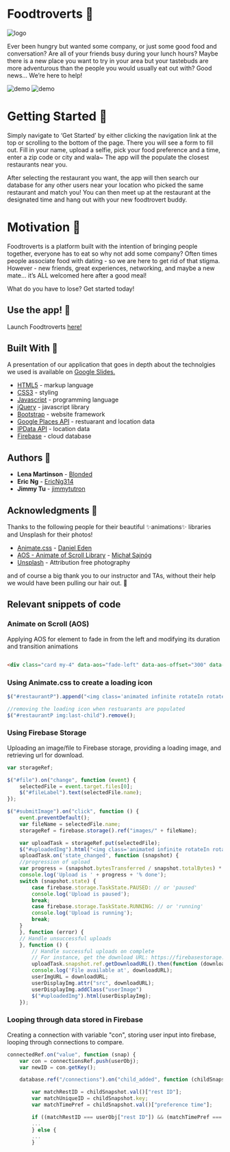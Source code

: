 # Foodtroverts :rice:
![logo](assets/images/logo.png)

Ever been hungry but wanted some company, or just some good food and conversation? Are all of your friends busy during your lunch hours? Maybe there is a new place you want to try in your area but your tastebuds are more adventurous than the people you would usually eat out with? Good news… We’re here to help!

![demo](demo1.gif)
![demo](demo2.gif)

# Getting Started :spaghetti:

Simply navigate to ‘Get Started’ by either clicking the navigation link at the top or scrolling to the bottom of the page. There you will see a form to fill out. Fill in your name, upload a selfie, pick your food preference and a time, enter a zip code or city and wala~ The app will the populate the closest restaurants near you.

After selecting the restaurant you want, the app will then search our database for any other users near your location who picked the same restaurant and match you! You can then meet up at the restaurant at the designated time and hang out with your new foodtrovert buddy.

# Motivation :stew:

Foodtroverts is a platform built with the intention of bringing people together, everyone has to eat so why not add some company? Often times people associate food with dating - so we are here to get rid of that stigma. However - new friends, great experiences, networking, and maybe a new mate… it’s ALL welcomed here after a good meal!

What do you have to lose? Get started today!


## Use the app! :ice_cream:
Launch Foodtroverts [here!](https://jimmytutron.github.io/Foodtroverts/)

## Built With :pizza:

A presentation of our application that goes in depth about the technolgies we used is available on [Google Slides.](https://docs.google.com/presentation/d/e/2PACX-1vQ5dTUnLjPxNQ54pOlWbjHl97Zq7EhUZppogH72tmrttXUoagyMKfEonKZp8VEnkv9pOGnIlmrWuh0k/pub?start=false&loop=false&delayms=3000)

* [HTML5](https://www.w3.org/TR/html/) - markup language
* [CSS3](https://developer.mozilla.org/en-US/docs/Web/CSS/CSS3) - styling
* [Javascript](https://www.javascript.com/) - programming language
* [jQuery](https://jquery.com/) - javascript library
* [Bootstrap](https://getbootstrap.com/) - website framework
* [Google Places API](https://developers.google.com/places/web-service/intro) - restuarant and location data
* [IPData API](https://ipdata.co/) - location data
* [Firebase](https://firebase.google.com/) - cloud database

## Authors :ramen: 

* **Lena Martinson** - [Blonded](https://github.com/Blonded)
* **Eric Ng** - [EricNg314](https://github.com/EricNg314)
* **Jimmy Tu** - [jimmytutron](https://github.com/jimmytutron)


## Acknowledgments :pray:

Thanks to the following people for their beautiful :sparkles:animations:sparkles: libraries and Unsplash for their photos!

* [Animate.css](https://daneden.github.io/animate.css/) - [Daniel Eden](https://daneden.me/)
* [AOS - Animate of Scroll Library](https://michalsnik.github.io/aos/) - [Michał Sajnóg](https://github.com/michalsnik)
* [Unsplash](https://unsplash.com/) - Attribution free photography

and of course a big thank you to our instructor and TAs, without their help we would have been pulling our hair out. :grimacing:



## Relevant snippets of code

### Animate on Scroll (AOS)

Applying AOS for element to fade in from the left and modifying its duration and transition animations

```html        

<div class="card my-4" data-aos="fade-left" data-aos-offset="300" data-aos-easing="ease-in-sine" data-aos-duration="500">

```

### Using Animate.css to create a loading icon

```javascript      
$("#restaurantP").append("<img class='animated infinite rotateIn rotateOut loadingRest' src='assets/images/logo_small.svg'>");

//removing the loading icon when restuarants are populated
$("#restaurantP img:last-child").remove();
```

### Using Firebase Storage

Uploading an image/file to Firebase storage, providing a loading image, and retrieving url for download.

```javascript        
var storageRef;

$("#file").on("change", function (event) {
    selectedFile = event.target.files[0];
    $("#fileLabel").text(selectedFile.name);
});

$("#submitImage").on("click", function () {
    event.preventDefault();
    var fileName = selectedFile.name;
    storageRef = firebase.storage().ref("images/" + fileName);

    var uploadTask = storageRef.put(selectedFile);
    $("#uploadedImg").html("<img class='animated infinite rotateIn rotateOut loading' src='assets/images/logo_small.svg'>");
    uploadTask.on('state_changed', function (snapshot) {
    //progression of upload
    var progress = (snapshot.bytesTransferred / snapshot.totalBytes) * 100;
    console.log('Upload is ' + progress + '% done');
    switch (snapshot.state) {
        case firebase.storage.TaskState.PAUSED: // or 'paused'
        console.log('Upload is paused');
        break;
        case firebase.storage.TaskState.RUNNING: // or 'running'
        console.log('Upload is running');
        break;
    }
    }, function (error) {
    // Handle unsuccessful uploads
    }, function () {
        // Handle successful uploads on complete
        // For instance, get the download URL: https://firebasestorage.googleapis.com/...
        uploadTask.snapshot.ref.getDownloadURL().then(function (downloadURL) {
        console.log('File available at', downloadURL);
        userImgURL = downloadURL;
        userDisplayImg.attr("src", downloadURL);
        userDisplayImg.addClass("userImage")
        $("#uploadedImg").html(userDisplayImg);
    });
```

### Looping through data stored in Firebase

Creating a connection with variable "con", storing user input into firebase, looping through connections to compare.

```javascript        
connectedRef.on("value", function (snap) {
    var con = connectionsRef.push(userObj);
    var newID = con.getKey();

    database.ref("/connections").on("child_added", function (childSnapshot) {

        var matchRestID = childSnapshot.val()["rest ID"];
        var matchUniqueID = childSnapshot.key;
        var matchTimePref = childSnapshot.val()["preference time"];

        if ((matchRestID === userObj["rest ID"]) && (matchTimePref === userObj["preference time"]) && (newID !== matchUniqueID)) {
        ...
        } else {
        ...
        }
```

